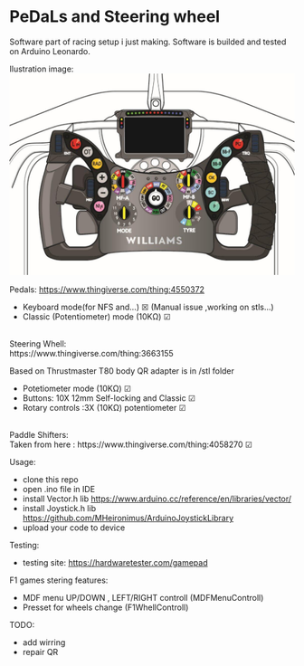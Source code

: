 # PeDaLs and Steering wheel
Software part of racing setup i just making.
Software is builded and tested on Arduino Leonardo.

Ilustration image:<br>
![ilustration image](https://raw.githubusercontent.com/Thechopsee/PDLS/main/images/wheel.jpg)<br>

Pedals:
https://www.thingiverse.com/thing:4550372
- Keyboard mode(for NFS and...) ☒  (Manual issue ,working on stls...) 
- Classic (Potentiometer) mode (10KΩ) ☑
<br>
Steering Whell:<br>
https://www.thingiverse.com/thing:3663155 <br>

Based on Thrustmaster T80 body QR adapter is in /stl folder <br>
- Potetiometer mode (10KΩ) ☑ <br>
- Buttons: 10X 12mm Self-locking and Classic ☑  <br>
- Rotary controls :3X (10KΩ) potentiometer ☑ <br>
<br>
Paddle Shifters:<br>
Taken from here : https://www.thingiverse.com/thing:4058270 ☑ <br>

Usage:<br>
- clone this repo <br>
- open .ino file in IDE <br>
- install Vector.h lib https://www.arduino.cc/reference/en/libraries/vector/ <br>
- install Joystick.h lib https://github.com/MHeironimus/ArduinoJoystickLibrary <br>
- upload your code to device <br>

Testing:<br>
- testing site: https://hardwaretester.com/gamepad <br>

F1 games stering features:<br>
- MDF menu UP/DOWN , LEFT/RIGHT controll (MDFMenuControll)<br>
- Presset for wheels change (F1WhellControll)<br>
  
TODO:<br>
- add wirring <br>
- repair QR




